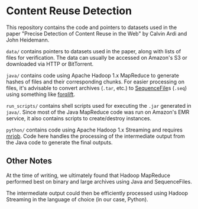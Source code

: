 # Content Reuse Detection

This repository contains the code and pointers to datasets used in the
paper "Precise Detection of Content Reuse in the Web" by Calvin Ardi and
John Heidemann.

`data/` contains pointers to datasets used in the paper, along with
lists of files for verification. The data can usually be accessed on
Amazon's S3 or downloaded via HTTP or BitTorrent.

`java/` contains code using Apache Hadoop 1.x MapReduce to generate hashes
of files and their corresponding chunks. For easier processing on files,
it's advisable to convert archives (`.tar`, etc.) to [SequenceFile]s
(`.seq`) using something like [forqlift].

`run_scripts/` contains shell scripts used for executing the `.jar`
generated in `java/`. Since most of the Java MapReduce code was run on
Amazon's EMR service, it also contains scripts to create/destroy
instances.

[SequenceFile]: https://wiki.apache.org/hadoop/SequenceFile
[forqlift]: http://www.exmachinatech.net/projects/forqlift/

`python/` contains code using Apache Hadoop 1.x Streaming and requires
[mrjob]. Code here handles the processing of the intermediate output
from the Java code to generate the final outputs.

[mrjob]: https://pypi.org/project/mrjob/

## Other Notes

At the time of writing, we ultimately found that Hadoop MapReduce
performed best on binary and large archives using Java and
SequenceFiles.

The intermediate output could then be efficiently processed using Hadoop
Streaming in the language of choice (in our case, Python).
